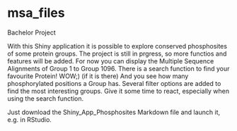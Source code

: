 # msa_files
Bachelor Project

With this Shiny application it is possible to explore conserved phosphosites of some protein groups. The project is still in prgress, so more functios and features will be added. For now you can display the Multiple Sequence Alignments of Group 1 to Group 1096.
There is a search function to find your favourite Protein! WOW;)  (if it is there)
And you see how many phosphorylated positions a Group has. Several filter options are added to find the most interesting groups. Give it some time to react, especially when using the search function.

Just download the Shiny_App_Phosphosites Markdown file and launch it, e.g. in RStudio. 
